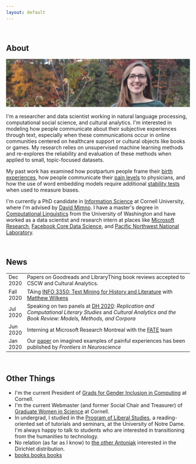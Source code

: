 ```yaml
---
layout: default
---
```


<br>

## About

<img src="me_banner.jpg">
<!-- <img class="profile-picture" src="me.png"> -->

I'm a researcher and data scientist working in natural language processing, computational social science, and cultural analytics. I'm interested in modeling how people communicate about their subjective experiences through text, especially when these communications occur in online communities centered on healthcare support or cultural objects like books or games. My research relies on unsupervised machine learning methods and re-explores the reliability and evaluation of these methods when applied to small, topic-focused datasets. 

My past work has examined how postpartum people frame their [birth experiences](https://maria-antoniak.github.io/resources/2019_cscw_birth_stories.pdf),  how people communicate their [pain levels](https://maria-antoniak.github.io/resources/2020_frontiers_pain.pdf) to physicians, and how the use of word embedding models require additional [stability tests](https://maria-antoniak.github.io/resources/2018_evaluating_stability.pdf) when used to measure biases.

I'm currently a PhD candidate in [Information Science](http://infosci.cornell.edu/) at Cornell University, where I'm advised by [David Mimno](https://mimno.infosci.cornell.edu/). I have a master's degree in [Computational Linguistics](https://www.compling.uw.edu/) from the University of Washington and have worked as a data scientist and research intern at places like [Microsoft Research](https://www.microsoft.com/en-us/research/), [Facebook Core Data Science](https://research.fb.com/core-data-science/), and [Pacific Northwest National Laboratory](https://www.pnl.gov/).

<br> 

## News

<table style="width:100%">
  <tr>
    <td width="10%">Dec 2020</td>
    <td>Papers on Goodreads and LibraryThing book reviews accepted to CSCW and Cultural Analytics.</td>
  </tr>
  <tr>
    <td width="10%">Fall 2020</td>
    <td>TAing <a href="https://github.com/wilkens-teaching/info3350-f20">INFO 3350: Text Mining for History and Literature</a> with <a href="https://mattwilkens.com/">Matthew Wilkens</a></td>
  </tr>
  <tr>
    <td width="10%">Jul 2020</td>
    <td>Speaking on two panels at <a href="https://dh2020.adho.org/">DH 2020</a>: <i>Replication and Computational Literary Studies</i> and <i>Cultural Analytics and the Book Review: Models, Methods, and Corpora</i></td>
  </tr>
  <tr>
    <td width="10%">Jun 2020</td>
    <td>Interning at Microsoft Research Montreal with the <a href="https://www.microsoft.com/en-us/research/group/fate/">FATE</a> team</td>
  </tr>
  <tr>
    <td width="10%">Jan 2020</td>
    <td>Our <a href="https://maria-antoniak.github.io/resources/2020_frontiers_pain.pdf">paper</a> on imagined examples of painful experiences has been published by <i>Frontiers in Neuroscience</i></td>
  </tr>
</table>


<br>


## Other Things

* I'm the current President of [Grads for Gender Inclusion in Computing](https://gsgic.org/) at Cornell. 
* I'm the current Webmaster (and former Social Chair and Treasurer) of [Graduate Women in Science](https://gwiscornell.wordpress.com/) at Cornell.
* In undergrad, I studied in the [Program of Liberal Studies](https://pls.nd.edu/), a reading-oriented set of tutorials and seminars, at the University of Notre Dame. I'm always happy to talk to students who are interested in transitioning from the humanities to technology.
* No relation (as far as I know) to [the other Antoniak](https://www.semanticscholar.org/author/C.-Antoniak/16645877) interested in the Dirichlet distribution.
* [books books books](https://maria-antoniak.github.io/reading)


<br><br><br>